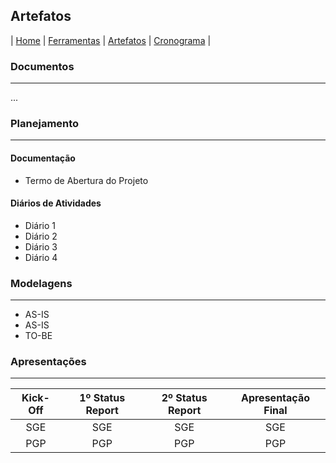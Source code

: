 ## Artefatos
| [Home](https://github.com/jussararodrigues/testes-4-periodo/tree/master/plano-implantacao-gsuite) | 
[Ferramentas](https://github.com/jussararodrigues/testes-4-periodo/blob/master/plano-implantacao-gsuite/pages/Ferramentas.md) | 
[Artefatos](https://github.com/jussararodrigues/testes-4-periodo/blob/master/plano-implantacao-gsuite/pages/Artefatos.md) | 
[Cronograma](https://github.com/jussararodrigues/testes-4-periodo/blob/master/plano-implantacao-gsuite/pages/Cronograma.md) |

### Documentos
---
...

### Planejamento
---
#### Documentação
- Termo de Abertura do Projeto

#### Diários de Atividades
- Diário 1
- Diário 2
- Diário 3
- Diário 4

### Modelagens
---
- AS-IS 
- AS-IS
- TO-BE

### Apresentações
---
| Kick-Off | 1º Status Report | 2º Status Report | Apresentação Final |
|:----------:|:-------------------:|:--------------------:|:--------:|
| SGE | SGE | SGE | SGE |
| PGP | PGP | PGP | PGP |
